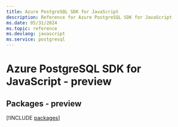 ```yaml
---
title: Azure PostgreSQL SDK for JavaScript
description: Reference for Azure PostgreSQL SDK for JavaScript
ms.date: 05/31/2024
ms.topic: reference
ms.devlang: javascript
ms.service: postgresql
---
```

# Azure PostgreSQL SDK for JavaScript - preview
## Packages - preview
[!INCLUDE [packages](postgresql-index.md)]